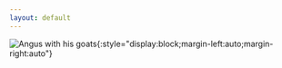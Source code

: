 ```yaml
---
layout: default
---
```


![Angus with his goats](https://farm6.staticflickr.com/5584/14695032920_3057d970d7_z_d.jpg){:style="display:block;margin-left:auto;margin-right:auto"}
